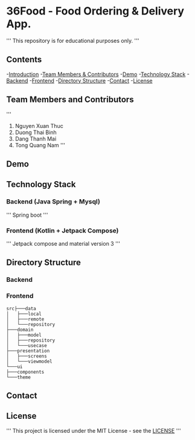 # 36Food - Food Ordering & Delivery App.
'''
This repository is for educational purposes only.
'''
## Contents
-[Introduction](#36food---food-ordering--delivery-app)
-[Team Members & Contributors](team-members-and-contributors)
-[Demo](#demo)
-[Technology Stack](#technology-stack)
    -[Backend](#backend-java-spring--mysql)
    -[Frontend](#frontend-kotlin--jetpack-compose)
-[Directory Structure](#directory-structure)
-[Contact](#contact)
-[License](#license)

## Team Members and Contributors

'''
1. Nguyen Xuan Thuc
2. Duong Thai Binh
3. Dang Thanh Mai
4. Tong Quang Nam
'''
## Demo 

## Technology Stack

### Backend (Java Spring + Mysql)

'''
Spring boot 
'''

### Frontend (Kotlin + Jetpack Compose)

'''
Jetpack compose and material version 3
'''


## Directory Structure

### Backend

### Frontend 

    src├───data
    │   ├───local
    │   ├───remote
    │   └───repository
    ├───domain
    │   ├───model
    │   ├───repository
    │   └───usecase
    ├───presentation
    │   ├───screens
    │   └───viewmodel
    └───ui
    ├───components
    └───theme

## Contact 



## License

'''
This project is licensed under the MIT License - see the [LICENSE](LICENSE)
'''

